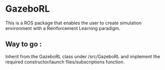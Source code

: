 # GazeboRL

This is a ROS package that enables the user to create simulation environment with a Reinforcement Learning paradigm.

## Way to go :

Inherit from the GazeboRL class under /src/GazeboRL and implement the required constructor/launch files/subscriptions function. 
